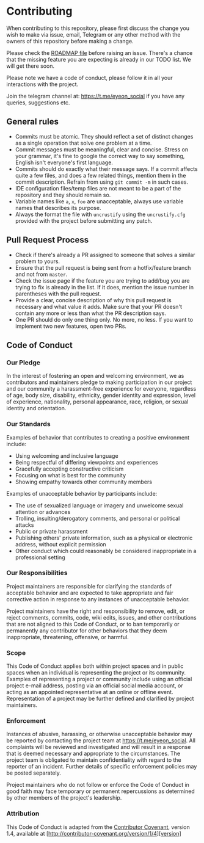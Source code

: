 # Contributing

When contributing to this repository, please first discuss the change you wish to make via issue,
email, Telegram or any other method with the owners of this repository before making a change. 

Please check the [ROADMAP file](https://github.com/eyeon/Fixture/blob/master/README.MD) before raising an issue. There's a chance that the missing feature you
are expecting is already in our TODO list. We will get there soon.

Please note we have a code of conduct, please follow it in all your interactions with the project.

Join the telegram channel at: https://t.me/eyeon_social if you have any queries, suggestions etc.

## General rules

 -  Commits must be atomic. They should reflect a set of distinct changes as a single operation that solve one problem at a time.
 -  Commit messages must be meaningful, clear and concise. Stress on your grammar, it's fine to google the correct way to say something, English isn't everyone's first language.
 - Commits should do exactly what their message says. If a commit affects quite a few files, and does a few related things, mention them in the commit description. Refrain from using `git commit -m` in such cases.
 -  IDE configuration files/temp files are not meant to be a part of the repository and they should remain so.
 -  Variable names like `a`, `x`, `foo` are unacceptable, always use variable names that describes its purpose.
 -  Always the format the file with `uncrustify` using the `uncrustify.cfg` provided with the project before submitting any patch.
   
## Pull Request Process

 -  Check if there's already a PR assigned to someone that solves a similar problem to yours.
 - Ensure that the pull request is being sent from a hotfix/feature branch and not from `master`.
 - Check the issue page if the feature you are trying to add/bug you are trying to fix is already in the list. If it does, mention the issue number in parentheses with the pull request.
 - Provide a clear, concise description of why this pull request is necessary and what value it adds. Make sure that your PR doesn't contain any more or less than what the PR description says.
 - One PR should do only one thing only. No more, no less. If you want to implement two new features, open two PRs.

## Code of Conduct

### Our Pledge

In the interest of fostering an open and welcoming environment, we as
contributors and maintainers pledge to making participation in our project and
our community a harassment-free experience for everyone, regardless of age, body
size, disability, ethnicity, gender identity and expression, level of experience,
nationality, personal appearance, race, religion, or sexual identity and
orientation.

### Our Standards

Examples of behavior that contributes to creating a positive environment
include:

* Using welcoming and inclusive language
* Being respectful of differing viewpoints and experiences
* Gracefully accepting constructive criticism
* Focusing on what is best for the community
* Showing empathy towards other community members

Examples of unacceptable behavior by participants include:

* The use of sexualized language or imagery and unwelcome sexual attention or
advances
* Trolling, insulting/derogatory comments, and personal or political attacks
* Public or private harassment
* Publishing others' private information, such as a physical or electronic
  address, without explicit permission
* Other conduct which could reasonably be considered inappropriate in a
  professional setting

### Our Responsibilities

Project maintainers are responsible for clarifying the standards of acceptable
behavior and are expected to take appropriate and fair corrective action in
response to any instances of unacceptable behavior.

Project maintainers have the right and responsibility to remove, edit, or
reject comments, commits, code, wiki edits, issues, and other contributions
that are not aligned to this Code of Conduct, or to ban temporarily or
permanently any contributor for other behaviors that they deem inappropriate,
threatening, offensive, or harmful.

### Scope

This Code of Conduct applies both within project spaces and in public spaces
when an individual is representing the project or its community. Examples of
representing a project or community include using an official project e-mail
address, posting via an official social media account, or acting as an appointed
representative at an online or offline event. Representation of a project may be
further defined and clarified by project maintainers.

### Enforcement

Instances of abusive, harassing, or otherwise unacceptable behavior may be
reported by contacting the project team at https://t.me/eyeon_social. All
complaints will be reviewed and investigated and will result in a response that
is deemed necessary and appropriate to the circumstances. The project team is
obligated to maintain confidentiality with regard to the reporter of an incident.
Further details of specific enforcement policies may be posted separately.

Project maintainers who do not follow or enforce the Code of Conduct in good
faith may face temporary or permanent repercussions as determined by other
members of the project's leadership.

### Attribution

This Code of Conduct is adapted from the [Contributor Covenant][homepage], version 1.4,
available at [http://contributor-covenant.org/version/1/4][version]

[homepage]: http://contributor-covenant.org
[version]: http://contributor-covenant.org/version/1/4/
